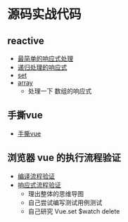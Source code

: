 # 源码实战代码

## reactive
- [最简单的响应式处理](./reactive1.html)
- [递归处理的响应式](./reactive2.html)
- [set](./reactive3.html)
- [array](./reactive4.html)
  - 处理一下 数组的响应式
## 手撕vue
- [手撕vue](./xvue/xvue.md)


## 浏览器 vue 的执行流程验证
- [编译流程验证](./flow.html)
- [响应式流程验证](./flow2.html)
  - 理出整体的思维导图
  - 自己尝试编写测试用例测试
  - 自己研究 Vue.set $watch delete